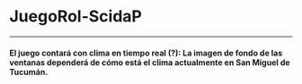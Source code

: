 # JuegoRol-ScidaP #
- - - - 
#### El juego contará con clima en tiempo real (?): La imagen de fondo de las ventanas dependerá de cómo está el clima actualmente en San Miguel de Tucumán. ####
